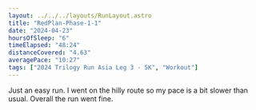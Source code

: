 ```yaml
---
layout: ../../../layouts/RunLayout.astro
title: "RedPlan-Phase-1-1"
date: "2024-04-23"
hoursOfSleep: "6"
timeElapsed: "48:24"
distanceCovered: "4.63"
averagePace: "10:27"
tags: ["2024 Trilogy Run Asia Leg 3 - 5K", "Workout"]
---
```


Just an easy run. I went on the hilly route so my pace is a bit slower than usual. Overall the run went fine.
